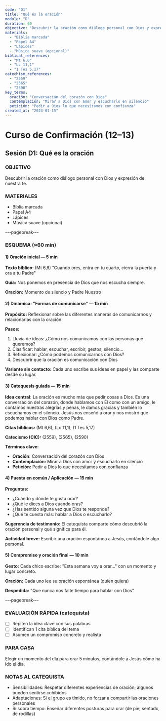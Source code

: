 ```yaml
---
code: "D1"
title: "Qué es la oración"
module: "D"
duration: 60
objective: "Descubrir la oración como diálogo personal con Dios y expresión de nuestra fe."
materials:
  - "Biblia marcada"
  - "Papel A4"
  - "Lápices"
  - "Música suave (opcional)"
biblical_references:
  - "Mt 6,6"
  - "Lc 11,1"
  - "1 Tes 5,17"
catechism_references:
  - "2559"
  - "2565"
  - "2590"
key_terms:
  oración: "Conversación del corazón con Dios"
  contemplación: "Mirar a Dios con amor y escucharlo en silencio"
  petición: "Pedir a Dios lo que necesitamos con confianza"
created_at: "2024-01-15"
---
```


# Curso de Confirmación (12–13)
## Sesión D1: Qué es la oración

### OBJETIVO
Descubrir la oración como diálogo personal con Dios y expresión de nuestra fe.

### MATERIALES
- Biblia marcada
- Papel A4
- Lápices
- Música suave (opcional)

---pagebreak---

### ESQUEMA (≈60 min)

#### 1) Oración inicial — 5 min
**Texto bíblico:** (Mt 6,6) "Cuando ores, entra en tu cuarto, cierra la puerta y ora a tu Padre"

**Guía:** Nos ponemos en presencia de Dios que nos escucha siempre.

**Oración:** Momento de silencio y Padre Nuestro

#### 2) Dinámica: "Formas de comunicarse" — 15 min
**Propósito:** Reflexionar sobre las diferentes maneras de comunicarnos y relacionarlas con la oración.

**Pasos:**
1. Lluvia de ideas: ¿Cómo nos comunicamos con las personas que queremos?
2. Clasificar: hablar, escuchar, escribir, gestos, silencio...
3. Reflexionar: ¿Cómo podemos comunicarnos con Dios?
4. Descubrir que la oración es comunicación con Dios

**Variante sin contacto:** Cada uno escribe sus ideas en papel y las comparte desde su lugar.

#### 3) Catequesis guiada — 15 min
**Idea central:** La oración es mucho más que pedir cosas a Dios. Es una conversación del corazón, donde hablamos con Él como con un amigo, le contamos nuestras alegrías y penas, le damos gracias y también lo escuchamos en el silencio. Jesús nos enseñó a orar y nos mostró que podemos hablar con Dios como Padre.

**Citas bíblicas:** (Mt 6,6), (Lc 11,1), (1 Tes 5,17)

**Catecismo (CIC):** (2559), (2565), (2590)

**Términos clave:**
- **Oración:** Conversación del corazón con Dios
- **Contemplación:** Mirar a Dios con amor y escucharlo en silencio
- **Petición:** Pedir a Dios lo que necesitamos con confianza

#### 4) Puesta en común / Aplicación — 15 min
**Preguntas:**
- ¿Cuándo y dónde te gusta orar?
- ¿Qué le dices a Dios cuando oras?
- ¿Has sentido alguna vez que Dios te responde?
- ¿Qué te cuesta más: hablar a Dios o escucharlo?

**Sugerencia de testimonio:** El catequista comparte cómo descubrió la oración personal y qué significa para él.

**Actividad breve:** Escribir una oración espontánea a Jesús, contándole algo personal.

#### 5) Compromiso y oración final — 10 min
**Gesto:** Cada chico escribe: "Esta semana voy a orar..." con un momento y lugar concreto.

**Oración:** Cada uno lee su oración espontánea (quien quiera)

**Despedida:** "Que nunca nos falte tiempo para hablar con Dios"

---pagebreak---

### EVALUACIÓN RÁPIDA (catequista)
- [ ] Repiten la idea clave con sus palabras
- [ ] Identifican 1 cita bíblica del tema
- [ ] Asumen un compromiso concreto y realista

### PARA CASA
Elegir un momento del día para orar 5 minutos, contándole a Jesús cómo ha ido el día.

### NOTAS AL CATEQUISTA
- Sensibilidades: Respetar diferentes experiencias de oración; algunos pueden sentirse cohibidos
- Adaptaciones: Si el grupo es tímido, no forzar a compartir las oraciones personales
- Si sobra tiempo: Enseñar diferentes posturas para orar (de pie, sentado, de rodillas)